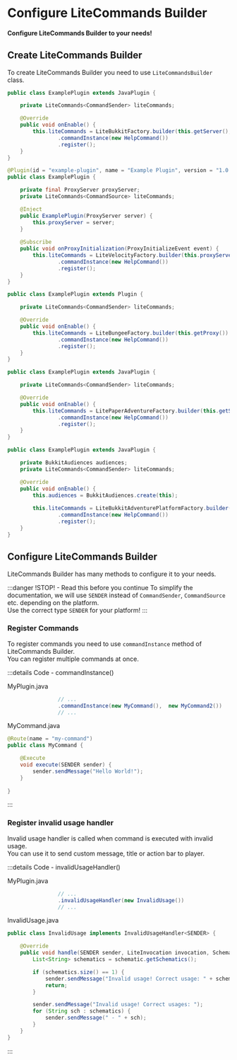 # Configure LiteCommands Builder
#### Configure LiteCommands Builder to your needs!

## Create LiteCommands Builder

To create LiteCommands Builder you need to use `LiteCommandsBuilder` class.

```java [platform:Bukkit]
public class ExamplePlugin extends JavaPlugin {

    private LiteCommands<CommandSender> liteCommands;

    @Override
    public void onEnable() {
        this.liteCommands = LiteBukkitFactory.builder(this.getServer(), "example-plugin")
                .commandInstance(new HelpCommand())
                .register();
    }
}
```

```java [platform:Velocity]
@Plugin(id = "example-plugin", name = "Example Plugin", version = "1.0.0")
public class ExamplePlugin {

    private final ProxyServer proxyServer;
    private LiteCommands<CommandSource> liteCommands;

    @Inject
    public ExamplePlugin(ProxyServer server) {
        this.proxyServer = server;
    }
    
    @Subscribe
    public void onProxyInitialization(ProxyInitializeEvent event) {
        this.liteCommands = LiteVelocityFactory.builder(this.proxyServer)
                .commandInstance(new HelpCommand())
                .register();
    }
}
```

```java [platform:Bungee]
public class ExamplePlugin extends Plugin {

    private LiteCommands<CommandSender> liteCommands;

    @Override
    public void onEnable() {
        this.liteCommands = LiteBungeeFactory.builder(this.getProxy())
                .commandInstance(new HelpCommand())
                .register();
    }
}
```

```java [platform:PaperMc]
public class ExamplePlugin extends JavaPlugin {

    private LiteCommands<CommandSender> liteCommands;

    @Override
    public void onEnable() {
        this.liteCommands = LitePaperAdventureFactory.builder(this.getServer(), "example-plugin")
                .commandInstance(new HelpCommand())
                .register();
    }
}
```


```java [platform:Bukkit Adventure Platform]
public class ExamplePlugin extends JavaPlugin {

    private BukkitAudiences audiences;
    private LiteCommands<CommandSender> liteCommands;

    @Override
    public void onEnable() {
        this.audiences = BukkitAudiences.create(this);
    
        this.liteCommands = LiteBukkitAdventurePlatformFactory.builder(this.getServer(), "example-plugin", this.bukkitAudiences)
                .commandInstance(new HelpCommand())
                .register();
    }
}
```

## Configure LiteCommands Builder
LiteCommands Builder has many methods to configure it to your needs.

:::danger !STOP! - Read this before you continue
To simplify the documentation, we will use `SENDER` instead of `CommandSender`, `CommandSource` etc. depending on the platform.  
Use the correct type `SENDER` for your platform!
:::




### Register Commands

To register commands you need to use `commandInstance` method of LiteCommands Builder.<br>
You can register multiple commands at once.

:::details Code - commandInstance()

MyPlugin.java

```java <span class='file'>Plugin.java (builder)</span>
                // ...
                .commandInstance(new MyCommand(),  new MyCommand2())
                // ...
```

MyCommand.java

```java <span class='file'>MyCommand.java</span>
@Route(name = "my-command")
public class MyCommand {

    @Execute
    void execute(SENDER sender) {
        sender.sendMessage("Hello World!");
    }
    
}
```

:::



### Register invalid usage handler
Invalid usage handler is called when command is executed with invalid usage.  <br>
You can use it to send custom message, title or action bar to player.

:::details Code - invalidUsageHandler()

MyPlugin.java

```java <span class='file'>Plugin.java</span>
                // ...
                .invalidUsageHandler(new InvalidUsage())
                // ...
```

InvalidUsage.java

```java <span class='file'>InvalidUsage.java</span>
public class InvalidUsage implements InvalidUsageHandler<SENDER> {

    @Override
    public void handle(SENDER sender, LiteInvocation invocation, Schematic schematic) {
        List<String> schematics = schematic.getSchematics();

        if (schematics.size() == 1) {
            sender.sendMessage("Invalid usage! Correct usage: " + schematics.get(0));
            return;
        }

        sender.sendMessage("Invalid usage! Correct usages: ");
        for (String sch : schematics) {
            sender.sendMessage(" - " + sch);
        }
    }
}
```

:::